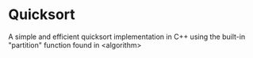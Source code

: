 # Quicksort

A simple and efficient quicksort implementation in C++ using the built-in "partition" function found in \<algorithm\>
